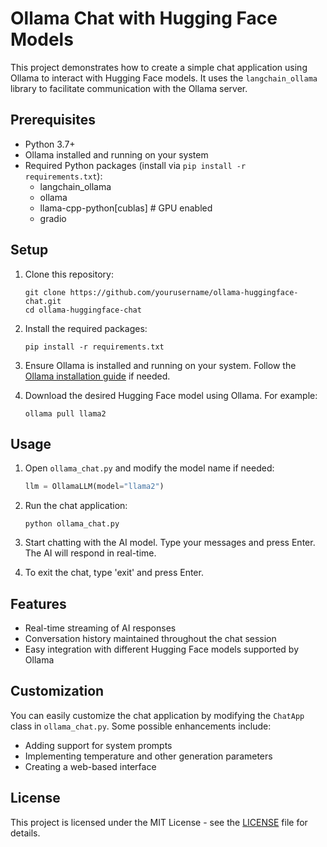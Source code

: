 # Ollama Chat with Hugging Face Models

This project demonstrates how to create a simple chat application using Ollama to interact with Hugging Face models. It uses the `langchain_ollama` library to facilitate communication with the Ollama server.

## Prerequisites

- Python 3.7+
- Ollama installed and running on your system
- Required Python packages (install via `pip install -r requirements.txt`):
  - langchain_ollama
  - ollama
  - llama-cpp-python[cublas] # GPU enabled
  - gradio
## Setup

1. Clone this repository:
   ```
   git clone https://github.com/yourusername/ollama-huggingface-chat.git
   cd ollama-huggingface-chat
   ```

2. Install the required packages:
   ```
   pip install -r requirements.txt
   ```

3. Ensure Ollama is installed and running on your system. Follow the [Ollama installation guide](https://github.com/jmorganca/ollama#installation) if needed.

4. Download the desired Hugging Face model using Ollama. For example:
   ```
   ollama pull llama2
   ```

## Usage

1. Open `ollama_chat.py` and modify the model name if needed:
   ```python
   llm = OllamaLLM(model="llama2")
   ```

2. Run the chat application:
   ```
   python ollama_chat.py
   ```

3. Start chatting with the AI model. Type your messages and press Enter. The AI will respond in real-time.

4. To exit the chat, type 'exit' and press Enter.

## Features

- Real-time streaming of AI responses
- Conversation history maintained throughout the chat session
- Easy integration with different Hugging Face models supported by Ollama

## Customization

You can easily customize the chat application by modifying the `ChatApp` class in `ollama_chat.py`. Some possible enhancements include:
- Adding support for system prompts
- Implementing temperature and other generation parameters
- Creating a web-based interface

## License

This project is licensed under the MIT License - see the [LICENSE](LICENSE) file for details.